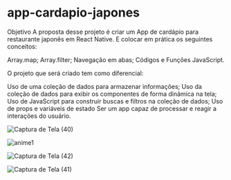 # app-cardapio-japones

Objetivo
A proposta desse projeto é criar um App de cardápio para restaurante japonês em React Native. 
E colocar em prática os seguintes conceitos:

Array.map;
Array.filter;
Navegação em abas;
Códigos e Funções JavaScript.

O projeto que será criado tem como diferencial:

Uso de uma coleção de dados para armazenar informações;
Uso da coleção de dados para exibir os componentes de forma dinâmica na tela;
Uso de JavaScript para construir buscas e filtros na coleção de dados;
Uso de props e variáveis de estado
Ser um app capaz de processar e reagir a interações do usuário.



![Captura de Tela (40)](https://github.com/Bruno-Piter/app-cardapio-japones/assets/133192036/6d15af2e-8538-43ab-b0ed-da9475635d28)

![anime1](https://github.com/Bruno-Piter/app-cardapio-japones/assets/133192036/dc58d2ea-6ada-484e-9306-e6bec3009c43)

![Captura de Tela (42)](https://github.com/Bruno-Piter/app-cardapio-japones/assets/133192036/7688c4d5-f906-4e71-8f38-8cb0f1952b4f)

![Captura de Tela (41)](https://github.com/Bruno-Piter/app-cardapio-japones/assets/133192036/3278d2de-c747-4e79-8bc2-191d485e2de4)

